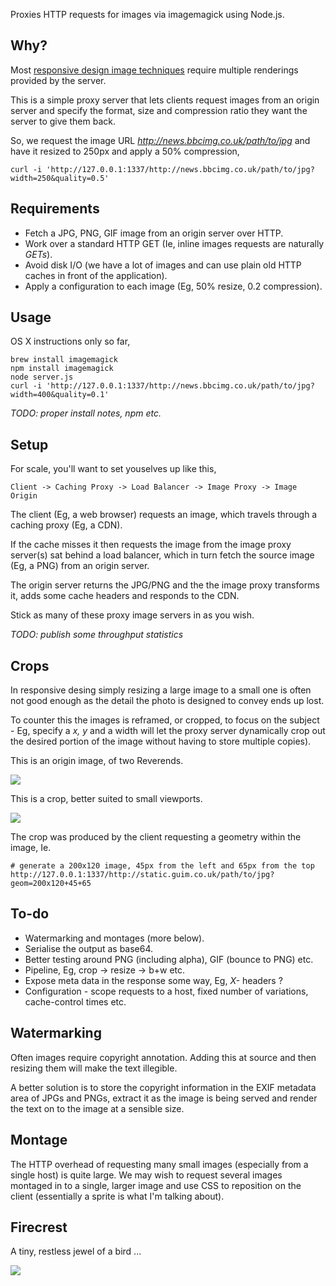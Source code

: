 Proxies HTTP requests for images via imagemagick using Node.js.

Why?
----

Most [responsive design image techniques](http://www.alistapart.com/articles/responsive-images-how-they-almost-worked-and-what-we-need) require multiple renderings
provided by the server.

This is a simple proxy server that lets clients request
images from an origin server and specify the format, size and compression
ratio they want the server to give them back.

So, we request the image URL _http://news.bbcimg.co.uk/path/to/jpg_ and have it resized to 250px and apply a 50%
compression,

```
curl -i 'http://127.0.0.1:1337/http://news.bbcimg.co.uk/path/to/jpg?width=250&quality=0.5'
```

Requirements
------------

- Fetch a JPG, PNG, GIF image from an origin server over HTTP.
- Work over a standard HTTP GET (Ie, inline images requests are naturally _GETs_).
- Avoid disk I/O (we have a lot of images and can use plain old HTTP caches in front of the application).
- Apply a configuration to each image (Eg, 50% resize, 0.2 compression).

Usage
-----

OS X instructions only so far,

```
brew install imagemagick
npm install imagemagick
node server.js
curl -i 'http://127.0.0.1:1337/http://news.bbcimg.co.uk/path/to/jpg?width=400&quality=0.1'
```

_TODO: proper install notes, npm etc._

Setup
-----

For scale, you'll want to set youselves up like this,

```
Client -> Caching Proxy -> Load Balancer -> Image Proxy -> Image Origin
```

The client (Eg, a web browser) requests an image, which travels through a 
caching proxy (Eg, a CDN).

If the cache misses it then requests the image from the
image proxy server(s) sat behind a load balancer, which in turn fetch the source image (Eg, a PNG) from an origin server.

The origin server returns the JPG/PNG and the the image proxy transforms it, adds some cache headers and responds to the CDN.

Stick as many of these proxy image servers in as you wish.

_TODO: publish some throughput statistics_

Crops 
-----

In responsive desing simply resizing a large image to a small one is often not good enough as
the detail the photo is designed to convey ends up lost.

To counter this the images is reframed,
or cropped, to focus on the subject - Eg, specify a _x, y_ and a width will let the proxy server
dynamically crop out the desired portion of the image without having to store multiple copies).

This is an origin image, of two Reverends.

![](https://raw.github.com/commuterjoy/image-service/master/docs/images/rev_original.jpg)

This is a crop, better suited to small viewports.

![](https://raw.github.com/commuterjoy/image-service/master/docs/images/rev_crop.jpg)

The crop was produced by the client requesting a geometry within the image, Ie.

```
# generate a 200x120 image, 45px from the left and 65px from the top
http://127.0.0.1:1337/http://static.guim.co.uk/path/to/jpg?geom=200x120+45+65
```

To-do
----

- Watermarking and  montages (more below).
- Serialise the output as base64.
- Better testing around PNG (including alpha), GIF (bounce to PNG) etc.
- Pipeline, Eg, crop -> resize -> b+w etc.
- Expose meta data in the response some way, Eg, _X-_ headers ?
- Configuration - scope requests to a host, fixed number of variations, cache-control times etc.

Watermarking
------------

Often images require copyright annotation. Adding this at source and then resizing them will make the text illegible.  

A better solution is to store the copyright information in the EXIF metadata area of JPGs and PNGs, extract it
as the image is being served and render the text on to the image at a sensible size.

Montage
-------

The HTTP overhead of requesting many small images (especially from a single host) is 
quite large. We may wish to request several images montaged in to a single, larger image 
and use CSS to reposition on the client (essentially a sprite is what I'm talking about).


Firecrest
---------

A tiny, restless jewel of a bird ...

![](http://upload.wikimedia.org/wikipedia/commons/thumb/0/08/Regulus_ignicapilla_Arundel.jpg/320px-Regulus_ignicapilla_Arundel.jpg)

